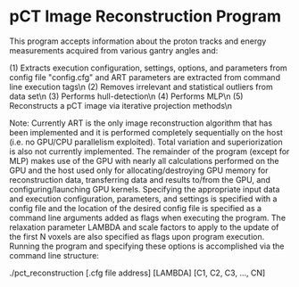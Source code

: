 pCT Image Reconstruction Program
=========================================================================
This program accepts information about the proton tracks and energy measurements acquired from various gantry angles and:

(1) Extracts execution configuration, settings, options, and parameters from config file "config.cfg" and ART parameters are extracted from command line execution tags\n
(2) Removes irrelevant and statistical outliers from data set\n
(3) Performs hull-detection\n
(4) Performs MLP\n
(5) Reconstructs a pCT image via iterative projection methods\n



Note: Currently ART is the only image reconstruction algorithm that has been implemented and it is performed completely sequentially on the host (i.e. no GPU/CPU parallelism exploited).  Total variation and superiorization is also not currently implemented.  The remainder of the program (except for MLP) makes use of the GPU with nearly all calculations performed on the GPU and the host used only for allocating/destroying GPU memory for reconstruction data, transferring data and results to/from the GPU, and configuring/launching GPU kernels.  Specifying the appropriate input data and execution configuration, parameters, and settings is specified with a config file and the location of the desired config file is specified as a command line arguments added as flags when executing the program.  The relaxation parameter LAMBDA and scale factors to apply to the update of the first N voxels are also specified as flags upon program execution.  Running the program and specifying these options is accomplished via the command line structure:

./pct_reconstruction [.cfg file address] [LAMBDA] [C1, C2, C3, ..., CN]
